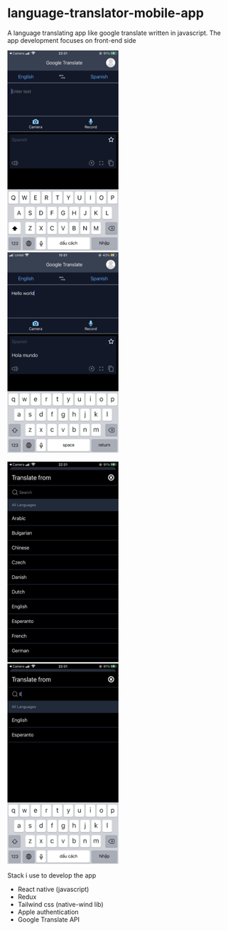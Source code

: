 # language-translator-mobile-app
A language translating app like google translate written in javascript. The app development focuses on front-end side

>
<img src="assets/mainScreen.jpg" width="250" height="450"> &nbsp; &nbsp; <img src="assets/translate func.jpg" width="250" height="450"> <br /> <br />
<img src="assets/langList.jpg" width="250" height="450"> &nbsp; &nbsp;<img src="assets/langsort.jpg" width="250" height="450">

Stack i use to develop the app
- React native (javascript)
- Redux
- Tailwind css (native-wind lib)
- Apple authentication
- Google Translate API
> 




